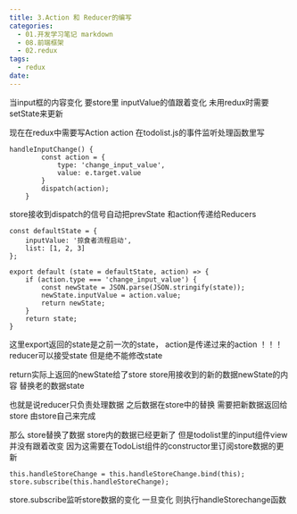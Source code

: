 ```yaml
---
title: 3.Action 和 Reducer的编写
categories:
  - 01.开发学习笔记 markdown
  - 08.前端框架
  - 02.redux
tags:
  - redux
date:
---
```


当input框的内容变化 要store里 inputValue的值跟着变化 未用redux时需要setState来更新

现在在redux中需要写Action
action 在todolist.js的事件监听处理函数里写

	handleInputChange() {
			const action = {
				type: 'change_input_value',
				value: e.target.value
			}
			dispatch(action);
		}


store接收到dispatch的信号自动把prevState 和action传递给Reducers

	const defaultState = {
		inputValue: '掠食者流程启动',
		list: [1, 2, 3]
	};

	export default (state = defaultState, action) => {
		if (action.type === 'change_input_value') {
			const newState = JSON.parse(JSON.stringify(state));
			newState.inputValue = action.value;
			return newState;
		}
		return state;
	}

这里export返回的state是之前一次的state， action是传递过来的action
！！！reducer可以接受state 但是绝不能修改state

return实际上返回的newState给了store   store用接收到的新的数据newState的内容 替换老的数据state

也就是说reducer只负责处理数据 之后数据在store中的替换 需要把新数据返回给store 由store自己来完成

那么 store替换了数据 store内的数据已经更新了 但是todolist里的input组件view并没有跟着改变
因为这需要在TodoList组件的constructor里订阅store数据的更新

	this.handleStoreChange = this.handleStoreChange.bind(this);
	store.subscribe(this.handleStoreChange);

store.subscribe监听store数据的变化 一旦变化 则执行handleStorechange函数
